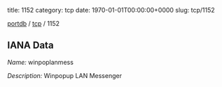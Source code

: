 title: 1152
category: tcp
date: 1970-01-01T00:00:00+0000
slug: tcp/1152

[portdb](/) / [tcp](/category/tcp.html) / 1152


## IANA Data

_Name:_ winpoplanmess

_Description:_ Winpopup LAN Messenger


